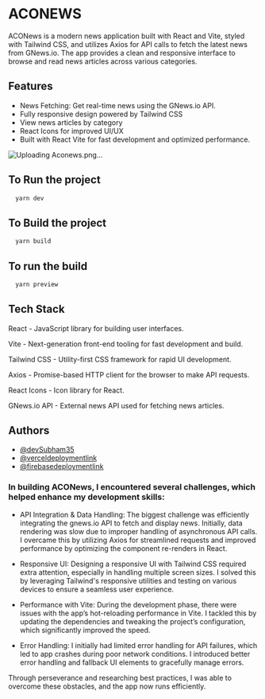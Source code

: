 
# ACONEWS

ACONews is a modern news application built with React and Vite, styled with Tailwind CSS, and utilizes Axios for API calls to fetch the latest news from GNews.io. The app provides a clean and responsive interface to browse and read news articles across various categories.

## Features

- News Fetching: Get real-time news using the GNews.io API.
- Fully responsive design powered by Tailwind CSS
- View news articles by category
- React Icons for improved UI/UX
- Built with React Vite for fast development and optimized performance.

![Uploading Aconews.png…]()


## To Run the project
```bash
  yarn dev
```
## To Build the project
```bash
  yarn build
```
## To run the build
```bash
  yarn preview
```

## Tech Stack

React - JavaScript library for building user interfaces.

Vite - Next-generation front-end tooling for fast development and build.

Tailwind CSS - Utility-first CSS framework for rapid UI development.

Axios - Promise-based HTTP client for the browser to make API requests.

React Icons - Icon library for React.

GNews.io API - External news API used for fetching news articles.




## Authors

- [@devSubham35](https://www.github.com/devSubham35)
- [@verceldeploymentlink](https://aconews-nine.vercel.app)
- [@firebasedeploymentlink](https://aconews-881f6.web.app)



### In building ACONews, I encountered several challenges, which helped enhance my development skills:

- API Integration & Data Handling: The biggest challenge was efficiently integrating the gnews.io API to fetch and display news. Initially, data rendering was slow due to improper handling of asynchronous API calls. I overcame this by utilizing Axios for streamlined requests and improved performance by optimizing the component re-renders in React.

- Responsive UI: Designing a responsive UI with Tailwind CSS required extra attention, especially in handling multiple screen sizes. I solved this by leveraging Tailwind's responsive utilities and testing on various devices to ensure a seamless user experience.

- Performance with Vite: During the development phase, there were issues with the app’s hot-reloading performance in Vite. I tackled this by updating the dependencies and tweaking the project’s configuration, which significantly improved the speed.

- Error Handling: I initially had limited error handling for API failures, which led to app crashes during poor network conditions. I introduced better error handling and fallback UI elements to gracefully manage errors.

Through perseverance and researching best practices, I was able to overcome these obstacles, and the app now runs efficiently.
